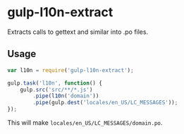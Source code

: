 # gulp-l10n-extract

Extracts calls to gettext and similar into .po files.

## Usage

```js
var l10n = require('gulp-l10n-extract');

gulp.task('l10n', function() {
    gulp.src('src/**/*.js')
        .pipe(l10n('domain'))
        .pipe(gulp.dest('locales/en_US/LC_MESSAGES'));
});
```

This will make `locales/en_US/LC_MESSAGES/domain.po`.
